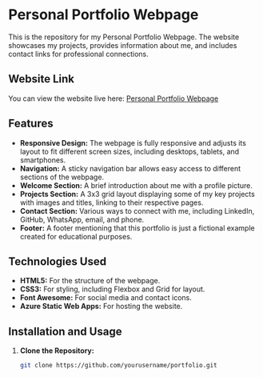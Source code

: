 # Personal Portfolio Webpage

This is the repository for my Personal Portfolio Webpage. The website showcases my projects, provides information about me, and includes contact links for professional connections.

## Website Link
You can view the website live here: [Personal Portfolio Webpage](https://lemon-bush-08bcacb00.5.azurestaticapps.net/)

## Features

- **Responsive Design:** The webpage is fully responsive and adjusts its layout to fit different screen sizes, including desktops, tablets, and smartphones.
- **Navigation:** A sticky navigation bar allows easy access to different sections of the webpage.
- **Welcome Section:** A brief introduction about me with a profile picture.
- **Projects Section:** A 3x3 grid layout displaying some of my key projects with images and titles, linking to their respective pages.
- **Contact Section:** Various ways to connect with me, including LinkedIn, GitHub, WhatsApp, email, and phone.
- **Footer:** A footer mentioning that this portfolio is just a fictional example created for educational purposes.

## Technologies Used

- **HTML5:** For the structure of the webpage.
- **CSS3:** For styling, including Flexbox and Grid for layout.
- **Font Awesome:** For social media and contact icons.
- **Azure Static Web Apps:** For hosting the website.

## Installation and Usage

1. **Clone the Repository:**
   ```bash
   git clone https://github.com/yourusername/portfolio.git
